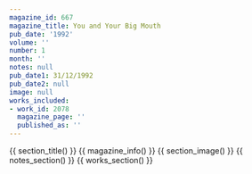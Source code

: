 ```yaml
---
magazine_id: 667
magazine_title: You and Your Big Mouth
pub_date: '1992'
volume: ''
number: 1
month: ''
notes: null
pub_date1: 31/12/1992
pub_date2: null
image: null
works_included:
- work_id: 2078
  magazine_page: ''
  published_as: ''
---
```


{{ section_title() }}
{{ magazine_info() }}
{{ section_image() }}
{{ notes_section() }}
{{ works_section() }}
